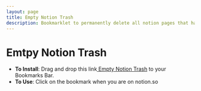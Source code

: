 ```yaml
---
layout: page
title: Empty Notion Trash
description: Bookmarklet to permanently delete all notion pages that have already been deleted.
---
```

<script>
// Replace the URIEncoded '%3A' to ':' after javascript so browsers treat this as a bookmarklet
let bookmarklet = document.getElementById('bookmarklet')
bookmarklet.href = bookmarklet.href.replace('javascript%3A', 'javascript:')
</script>


# Emtpy Notion Trash

- **To Install**: Drag and drop this link<a id="bookmarklet" class="bookmarklet"
href="javascript:(function()%7B%0A%20%20async%20function%20getSpaceId()%20%7B%0A%20%20%20%20resp%20%3D%20await%20fetch(%22https%3A%2F%2Fwww.notion.so%2Fapi%2Fv3%2FloadUserContent%22%2C%20%7B%22credentials%22%3A%22include%22%2C%22headers%22%3A%7B%22accept%22%3A%22*%2F*%22%2C%22cache-control%22%3A%22no-cache%22%2C%22content-type%22%3A%22application%2Fjson%22%2C%22pragma%22%3A%22no-cache%22%2C%22sec-fetch-mode%22%3A%22cors%22%2C%22sec-fetch-site%22%3A%22same-origin%22%7D%2C%22referrerPolicy%22%3A%22same-origin%22%2C%22body%22%3A%22%7B%7D%22%2C%22method%22%3A%22POST%22%2C%22mode%22%3A%22cors%22%7D)%3B%20%0A%20%20%20%20json%20%3D%20await%20resp.json()%3B%20%0A%20%20%20%20spaceId%20%3D%20Object.keys(json.recordMap.space)%5B0%5D%3B%20%0A%20%20%20%20return%20spaceId%3B%0A%20%20%7D%0A%0A%20%20async%20function%20getBlockIds(spaceId)%20%7B%0A%20%20%20%20resp%20%3D%20await%20fetch(%22https%3A%2F%2Fwww.notion.so%2Fapi%2Fv3%2Fsearch%22%2C%7B%22credentials%22%3A%22include%22%2C%22headers%22%3A%7B%22accept%22%3A%22*%2F*%22%2C%22cache-control%22%3A%22no-cache%22%2C%22content-type%22%3A%22application%2Fjson%22%2C%22pragma%22%3A%22no-cache%22%2C%22sec-fetch-mode%22%3A%22cors%22%2C%22sec-fetch-site%22%3A%22same-origin%22%7D%2C%22referrerPolicy%22%3A%22same-origin%22%2C%22body%22%3A%22%7B%22type%22%3A%22BlocksInSpace%22%2C%22query%22%3A%22%22%2C%22filters%22%3A%7B%22isDeletedOnly%22%3Atrue%2C%22excludeTemplates%22%3Afalse%2C%22isNavigableOnly%22%3Atrue%2C%22requireEditPermissions%22%3Afalse%2C%22ancestors%22%3A%5B%5D%2C%22createdBy%22%3A%5B%5D%2C%22editedBy%22%3A%5B%5D%2C%22lastEditedTime%22%3A%7B%7D%2C%22createdTime%22%3A%7B%7D%7D%2C%22sort%22%3A%22Relevance%22%2C%22limit%22%3A1000%2C%22spaceId%22%3A%22%22%20%2B%20spaceId%20%2B%20%22%22%2C%22source%22%3A%22trash%22%7D%22%2C%22method%22%3A%22POST%22%2C%22mode%22%3A%22cors%22%7D)%3B%20%0A%20%20%20%20json%20%3D%20await%20resp.json()%3B%20%0A%20%20%20%20blockIds%20%3D%20json.results.map((el)%20%3D%3E%20%7Breturn%20el.id%7D)%3B%20%0A%20%20%20%20return%20blockIds%3B%0A%20%20%7D%0A%0A%20%20(async%20()%3D%3E%7B%0A%20%20%20%20const%20spaceId%20%3D%20await%20getSpaceId()%3B%0A%20%20%20%20blockIds%20%3D%20await%20getBlockIds(spaceId)%3B%0A%20%20%20%20for%20(const%20blockId%20of%20blockIds)%20%7B%0A%20%20%20%20%20%20const%20blockIdEscaped%20%3D%20'%22'%20%2B%20blockId%20%2B%20'%22'%3B%0A%20%20%20%20%20%20await%20fetch(%22https%3A%2F%2Fwww.notion.so%2Fapi%2Fv3%2FdeleteBlocks%22%2C%20%7B%22credentials%22%3A%22include%22%2C%22headers%22%3A%7B%22accept%22%3A%22*%2F*%22%2C%22cache-control%22%3A%22no-cache%22%2C%22content-type%22%3A%22application%2Fjson%22%2C%22pragma%22%3A%22no-cache%22%2C%22sec-fetch-mode%22%3A%22cors%22%2C%22sec-fetch-site%22%3A%22same-origin%22%7D%2C%22referrerPolicy%22%3A%22same-origin%22%2C%22body%22%3A%22%7B%22blockIds%22%3A%5B%22%20%2BblockIdEscaped%2B%22%5D%2C%22permanentlyDelete%22%3Atrue%7D%22%2C%22method%22%3A%22POST%22%2C%22mode%22%3A%22cors%22%7D)%3B%0A%20%20%20%20%7D%0A%20%20%7D)()%3B%0A%7D)()"> 
Empty Notion Trash</a> to your Bookmarks Bar. 
- **To Use**: Click on the bookmark when you are on notion.so

